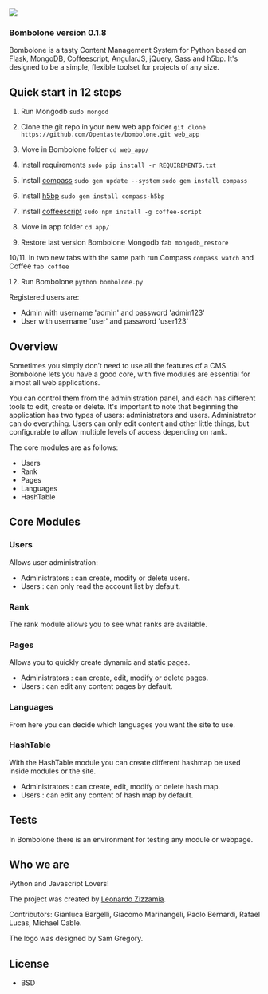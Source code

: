 <img src="http://zizzamia.com/img/bombolone_logo.png"/>

### Bombolone version 0.1.8 ###

Bombolone is a tasty Content Management System for Python based on [Flask](http://flask.pocoo.org/), [MongoDB](http://www.mongodb.org/), [Coffeescript](http://coffeescript.org/), [AngularJS](http://angularjs.org), [jQuery](http://jquery.com), [Sass](http://sass-lang.com) and [h5bp](http://html5boilerplate.com/). 
It's designed to be a simple, flexible toolset for projects of any size.



## Quick start in 12 steps

1. Run Mongodb `sudo mongod`

2. Clone the git repo in your new web app folder `git clone https://github.com/Opentaste/bombolone.git web_app`

3. Move in Bombolone folder `cd web_app/`

4. Install requirements  `sudo pip install -r REQUIREMENTS.txt`

5. Install [compass](http://compass-style.org/install/) `sudo gem update --system` `sudo gem install compass`

6. Install [h5bp](https://github.com/sporkd/compass-h5bp) `sudo gem install compass-h5bp`

7. Install [coffeescript](http://coffeescript.org/#installation) `sudo npm install -g coffee-script`

8. Move in app folder `cd app/`

9. Restore last version Bombolone Mongodb `fab mongodb_restore`

10/11. In two new tabs with the same path run Compass `compass watch` and Coffee `fab coffee`

12. Run Bombolone `python bombolone.py`

Registered users are:
* Admin with username 'admin' and password 'admin123'
* User with username 'user' and password 'user123'


## Overview

Sometimes you simply don’t need to use all the features of a CMS. 
Bombolone lets you have a good core, with five modules are essential 
for almost all web applications.

You can control them from the administration panel, and each has 
different tools to edit, create or delete.
It's important to note that beginning the application has two types 
of users: administrators and users. Administrator can do everything. 
Users can only edit content and other little things,
but configurable to allow multiple levels of access depending on rank.

The core modules are as follows:
* Users
* Rank
* Pages
* Languages
* HashTable


## Core Modules

### Users ###
Allows user administration: 
* Administrators : can create, modify or delete users.
* Users : can only read the account list by default.

### Rank ###
The rank module allows you to see what ranks are available.

### Pages ###
Allows you to quickly create dynamic and static pages.
* Administrators : can create, edit, modify or delete pages.
* Users : can edit any content pages by default.

### Languages ###
From here you can decide which languages you want the site to use.

### HashTable ###
With the HashTable module you can create different hashmap be used inside modules or the site.
* Administrators : can create, edit, modify or delete hash map.
* Users : can edit any content of hash map by default.


## Tests
In Bombolone there is an environment for testing any module or webpage.


## Who we are

Python and Javascript Lovers!

The project was created by [Leonardo Zizzamia](http://zizzamia.com/). 

Contributors: Gianluca Bargelli, Giacomo Marinangeli, Paolo Bernardi, Rafael Lucas, Michael Cable.

The logo was designed by Sam Gregory.


## License

* BSD
